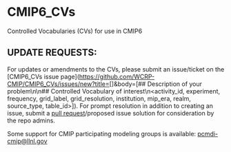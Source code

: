 # CMIP6_CVs
Controlled Vocabularies (CVs) for use in CMIP6

UPDATE REQUESTS:
----------------

For updates or amendments to the CVs, please submit an issue/ticket on the [CMIP6_CVs issue page](https://github.com/WCRP-CMIP/CMIP6_CVs/issues/new?title=[<CV OF INTEREST AND BRIEF INFO>]&body=[## Description of your problem\n\n## Controlled Vocabulary of interest\n<activity_id, experiment, frequency, grid_label, grid_resolution, institution, mip_era, realm, source_type, table_id>]). For prompt resolution in addition to creating an issue, submit a [pull request](https://github.com/WCRP-CMIP/CMIP6_CVs/pulls)/proposed issue solution for consideration by the repo admins.

Some support for CMIP participating modeling groups is available: pcmdi-cmip@llnl.gov
